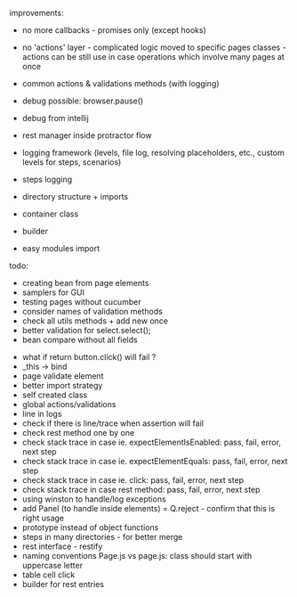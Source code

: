 improvements:
- no more callbacks - promises only (except hooks)
- no 'actions' layer - complicated logic moved to specific pages classes - actions can be still use in case operations which involve many pages at once

- common actions & validations methods (with logging)
- debug possible: browser.pause()
- debug from intellij
- rest manager inside protractor flow
- logging framework (levels, file log, resolving placeholders, etc., custom levels for steps, scenarios)
- steps logging
- directory structure + imports
- container class
- builder
- easy modules import


todo:
- creating bean from page elements
- samplers for GUI
- testing pages without cucumber
- consider names of validation methods
- check all utils methods + add new once
- better validation for select.select();
- bean compare without all fields

+ what if return button.click() will fail ?
+ _this -> bind
+ page validate element
+ better import strategy
+ self created class
+ global actions/validations
+ line in logs
+ check if there is line/trace when assertion will fail
+ check rest method one by one
+ check stack trace in case ie. expectElementIsEnabled: pass, fail, error, next step
+ check stack trace in case ie. expectElementEquals: pass, fail, error, next step
+ check stack trace in case ie. click: pass, fail, error, next step
+ check stack trace in case rest method: pass, fail, error, next step
+ using winston to handle/log exceptions
+ add Panel (to handle inside elements)
= Q.reject - confirm that this is right usage
+ prototype instead of object functions
+ steps in many directories - for better merge
+ rest interface - restify
+ naming conventions Page.js vs page.js: class should start with uppercase letter
+ table cell click
+ builder for rest entries
